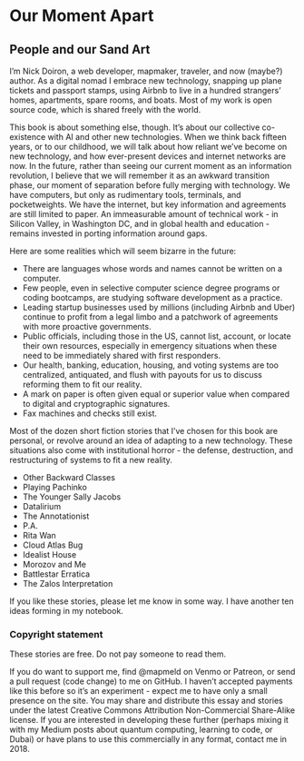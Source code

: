 # Our Moment Apart
## People and our Sand Art

I’m Nick Doiron, a web developer, mapmaker, traveler, and now (maybe?) author.
As a digital nomad I embrace new technology, snapping up plane tickets and passport stamps, using Airbnb to live in a hundred strangers’ homes, apartments, spare rooms, and boats.
Most of my work is open source code, which is shared freely with the world.

This book is about something else, though.
It’s about our collective co-existence with AI and other new technologies.
When we think back fifteen years, or to our childhood, we will talk about how reliant we’ve become on new technology, and how ever-present devices and internet networks are now.
In the future, rather than seeing our current moment as an information revolution, I believe that we will remember it as an awkward transition phase, our moment of separation before fully merging with technology.
We have computers, but only as rudimentary tools, terminals, and pocketweights.
We have the internet, but key information and agreements are still limited to paper.
An immeasurable amount of technical work - in Silicon Valley, in Washington DC, and in global health and education - remains invested in porting information around gaps.

Here are some realities which will seem bizarre in the future:

- There are languages whose words and names cannot be written on a computer.
- Few people, even in selective computer science degree programs or coding bootcamps, are studying software development as a practice.
- Leading startup businesses used by millions (including Airbnb and Uber) continue to profit from a legal limbo and a patchwork of agreements with more proactive governments.
- Public officials, including those in the US, cannot list, account, or locate their own resources, especially in emergency situations when these need to be immediately shared with first responders.
- Our health, banking, education, housing, and voting systems are too centralized, antiquated, and flush with payouts for us to discuss reforming them to fit our reality.
- A mark on paper is often given equal or superior value when compared to digital and cryptographic signatures.
- Fax machines and checks still exist.

Most of the dozen short fiction stories that I’ve chosen for this book are personal, or revolve around an idea of adapting to a new technology.
These situations also come with institutional horror - the defense, destruction, and restructuring of systems to fit a new reality.

- Other Backward Classes
- Playing Pachinko
- The Younger Sally Jacobs
- Datalirium
- The Annotationist
- P.A.
- Rita Wan
- Cloud Atlas Bug
- Idealist House
- Morozov and Me
- Battlestar Erratica
- The Zalos Interpretation

If you like these stories, please let me know in some way.
I have another ten ideas forming in my notebook.

### Copyright statement

These stories are free. Do not pay someone to read them.

If you do want to support me, find @mapmeld on Venmo or Patreon, or send a pull request (code change) to me on GitHub. I haven’t accepted payments like this before so it’s an experiment - expect me to have only a small presence on the site.
You may share and distribute this essay and stories under the latest Creative Commons Attribution Non-Commercial Share-Alike license.
If you are interested in developing these further (perhaps mixing it with my Medium posts about quantum computing, learning to code, or Dubai) or have plans to use this commercially in any format, contact me in 2018.

